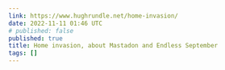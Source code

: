 ```yaml
---
link: https://www.hughrundle.net/home-invasion/
date: 2022-11-11 01:46 UTC
# published: false
published: true
title: Home invasion, about Mastadon and Endless September
tags: []
---
```



